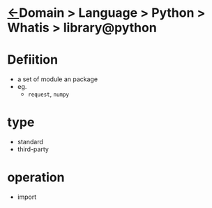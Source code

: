 <head><link rel="stylesheet" href="../../../../md.css"/><script src="../../../../md.js"></script></head>

[//]: #(Reference)
[Repo_Readme]:   ../list/object_list.md
[Package_Whatis]: ../whatis/package_whatis.md

# [&larr;][Repo_Readme]Domain > Language > Python > Whatis > library@python


# Defiition
- a set of module an package
- eg.
  - `request`, `numpy`

# type
- standard
- third-party

# operation
- import  
